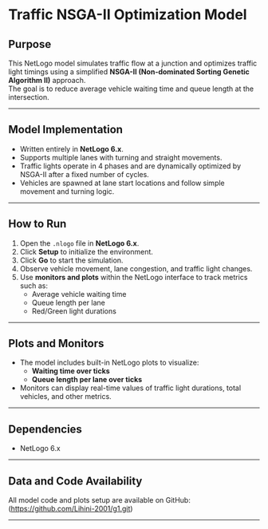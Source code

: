 # Traffic NSGA-II Optimization Model

## Purpose
This NetLogo model simulates traffic flow at a junction and optimizes traffic light timings using a simplified **NSGA-II (Non-dominated Sorting Genetic Algorithm II)** approach.  
The goal is to reduce average vehicle waiting time and queue length at the intersection.  

---

## Model Implementation
- Written entirely in **NetLogo 6.x**.  
- Supports multiple lanes with turning and straight movements.  
- Traffic lights operate in 4 phases and are dynamically optimized by NSGA-II after a fixed number of cycles.  
- Vehicles are spawned at lane start locations and follow simple movement and turning logic.  

---

## How to Run
1. Open the `.nlogo` file in **NetLogo 6.x**.  
2. Click **Setup** to initialize the environment.  
3. Click **Go** to start the simulation.  
4. Observe vehicle movement, lane congestion, and traffic light changes.  
5. Use **monitors and plots** within the NetLogo interface to track metrics such as:  
   - Average vehicle waiting time  
   - Queue length per lane  
   - Red/Green light durations  

---

## Plots and Monitors
- The model includes built-in NetLogo plots to visualize:  
  - **Waiting time over ticks**  
  - **Queue length per lane over ticks**  
- Monitors can display real-time values of traffic light durations, total vehicles, and other metrics.  

---

## Dependencies
- NetLogo 6.x  

---

## Data and Code Availability
All model code and plots setup are available on GitHub:  
(https://github.com/Lihini-2001/g1.git)

---

